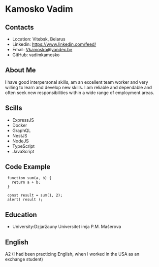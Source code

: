# Kamosko Vadim
## Contacts
* Location: Vitebsk, Belarus
* Linkedin: https://www.linkedin.com/feed/
* Email: Vkamosko@yandex.by
* GitHub: vadimkamosko
## About Me
I have good interpersonal skills, am an excellent team worker and very willing to learn and develop new skills.
I am reliable and dependable and often seek new responsibilities within a wide range of employment areas.
## Scills
* ExpressJS
* Docker
* GraphQL
* NestJS
* NodeJS
* TypeScript
* JavaScript
## Code Example
```
 function sum(a, b) {
   return a + b;
 }

 const result = sum(1, 2);
 alert( result );
``` 
## Education
* University:Dzjaržauny Universitet imja P.M. Mašerova
## English
A2 (I had been practicing English, when I worked in the USA as an exchange student)